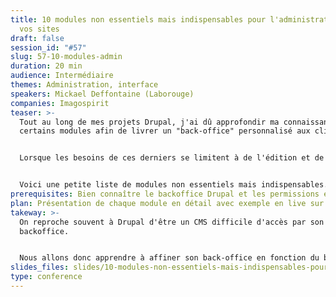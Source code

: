 ```yaml
---
title: 10 modules non essentiels mais indispensables pour l'administration de
  vos sites
draft: false
session_id: "#57"
slug: 57-10-modules-admin
duration: 20 min
audience: Intermédiaire
themes: Administration, interface
speakers: Mickael Deffontaine (Laborouge)
companies: Imagospirit
teaser: >-
  Tout au long de mes projets Drupal, j'ai dû approfondir ma connaissance de
  certains modules afin de livrer un "back-office" personnalisé aux clients.


  Lorsque les besoins de ces derniers se limitent à de l'édition et de la mise à jour de contenu, il est inutile de surcharger l'administration du site avec toutes les fonctionnalités que Drupal propose par défaut.


  Voici une petite liste de modules non essentiels mais indispensables... qui vous permettront d'affiner vos administrations de site.
prerequisites: Bien connaître le backoffice Drupal et les permissions en général.
plan: Présentation de chaque module en détail avec exemple en live sur le backoffice.
takeway: >-
  On reproche souvent à Drupal d'être un CMS difficile d'accès par son
  backoffice.


  Nous allons donc apprendre à affiner son back-office en fonction du besoin client.
slides_files: slides/10-modules-non-essentiels-mais-indispensables-pour-l-administration-de-vos-sites.pdf
type: conference
---
```

